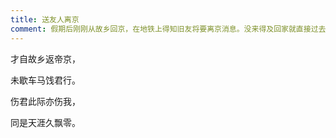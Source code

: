 ```yaml
---
title: 送友人离京
comment: 假期后刚刚从故乡回京，在地铁上得知旧友将要离京消息。没来得及回家就直接过去为其饯行。
---
```


才自故乡返帝京，

未歇车马饯君行。

伤君此际亦伤我，

同是天涯久飘零。
